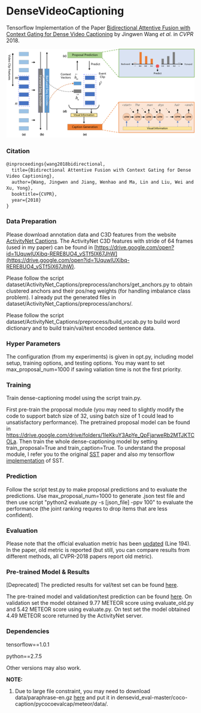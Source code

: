 # DenseVideoCaptioning

Tensorflow Implementation of the Paper [Bidirectional Attentive Fusion with Context Gating for Dense Video Captioning](https://arxiv.org/abs/1804.00100) by Jingwen Wang *et al.* in *CVPR* 2018.

![alt text](method.png)

### Citation

    @inproceedings{wang2018bidirectional,
      title={Bidirectional Attentive Fusion with Context Gating for Dense Video Captioning},
      author={Wang, Jingwen and Jiang, Wenhao and Ma, Lin and Liu, Wei and Xu, Yong},
      booktitle={CVPR},
      year={2018}
    }

### Data Preparation

Please download annotation data and C3D features from the website [ActivityNet Captions](https://cs.stanford.edu/people/ranjaykrishna/densevid/). The ActivityNet C3D features with stride of 64 frames (used in my paper) can be found in [https://drive.google.com/open?id=1UquwlUXibq-RERE8UO4_vSTf5IX67JhW](https://drive.google.com/open?id=1UquwlUXibq-RERE8UO4_vSTf5IX67JhW).

Please follow the script dataset/ActivityNet_Captions/preprocess/anchors/get_anchors.py to obtain clustered anchors and their pos/neg weights (for handling imbalance class problem). I already put the generated files in dataset/ActivityNet_Captions/preprocess/anchors/.

Please follow the script dataset/ActivityNet_Captions/preprocess/build_vocab.py to build word dictionary and to build train/val/test encoded sentence data.

### Hyper Parameters

The configuration (from my experiments) is given in opt.py, including model setup, training options, and testing options. You may want to set max_proposal_num=1000 if saving valiation time is not the first priority.

### Training

Train dense-captioning model using the script train.py.

First pre-train the proposal module (you may need to slightly modify the code to support batch size of 32, using batch size of 1 could lead to unsatisfactory performance). The pretrained proposal model can be found in https://drive.google.com/drive/folders/1IeKkuY3ApYe_QpFjarweRb2MTJKTCOLa. Then train the whole dense-captioning model by setting train_proposal=True and train_caption=True. To understand the proposal module, I refer you to the original [SST](http://openaccess.thecvf.com/content_cvpr_2017/papers/Buch_SST_Single-Stream_Temporal_CVPR_2017_paper.pdf) paper and also my tensorflow [implementation](https://github.com/JaywongWang/SST-Tensorflow) of SST.

### Prediction

Follow the script test.py to make proposal predictions and to evaluate the predictions. Use max_proposal_num=1000 to generate .json test file and then use script "python2 evaluate.py -s [json_file] -ppv 100" to evaluate the performance (the joint ranking requres to drop items that are less confident).

### Evaluation

Please note that the official evaluation metric has been [updated](https://github.com/ranjaykrishna/densevid_eval/commit/bbbd49d31a038acf2642f7ae158bb6b9da6937fc) (Line 194). In the paper, old metric is reported (but still, you can compare results from different methods, all CVPR-2018 papers report old metric).

### Pre-trained Model & Results

[Deprecated] The predicted results for val/test set can be found [here](https://drive.google.com/drive/folders/1KZfzoTV3qqtnzALwZgd5IU5BRkj69SZ8?usp=sharing). 

The pre-trained model and validation/test prediction can be found [here](https://drive.google.com/drive/folders/1qeH5r5XEabkcQDJ25unSCvEUziRleN80?usp=sharing). On validation set the model obtained 9.77 METEOR score using evaluate_old.py and 5.42 METEOR score using evaluate.py. On test set the model obtained 4.49 METEOR score returned by the ActivityNet server.

### Dependencies

tensorflow==1.0.1

python==2.7.5

Other versions may also work.

**NOTE:** 
1. Due to large file constraint, you may need to download data/paraphrase-en.gz [here](https://github.com/tylin/coco-caption/tree/3f0fe9b819c0ea881a56441e4de1146924a394eb/pycocoevalcap/meteor/data) and put it in densevid_eval-master/coco-caption/pycocoevalcap/meteor/data/.
